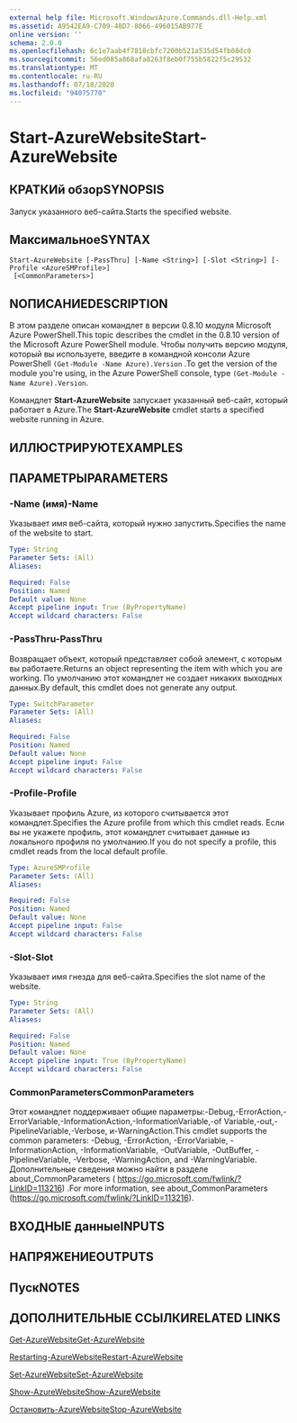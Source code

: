 ```yaml
---
external help file: Microsoft.WindowsAzure.Commands.dll-Help.xml
ms.assetid: A9542EA9-C709-48D7-8066-496015AB977E
online version: ''
schema: 2.0.0
ms.openlocfilehash: 6c1e7aab4f7818cbfc7200b521a535d54fb08dc0
ms.sourcegitcommit: 56ed085a868afa8263f8eb0f755b5822f5c29532
ms.translationtype: MT
ms.contentlocale: ru-RU
ms.lasthandoff: 07/18/2020
ms.locfileid: "94075770"
---
```

# <span data-ttu-id="54878-101">Start-AzureWebsite</span><span class="sxs-lookup"><span data-stu-id="54878-101">Start-AzureWebsite</span></span>

## <span data-ttu-id="54878-102">КРАТКИй обзор</span><span class="sxs-lookup"><span data-stu-id="54878-102">SYNOPSIS</span></span>
<span data-ttu-id="54878-103">Запуск указанного веб-сайта.</span><span class="sxs-lookup"><span data-stu-id="54878-103">Starts the specified website.</span></span>

## <span data-ttu-id="54878-104">Максимальное</span><span class="sxs-lookup"><span data-stu-id="54878-104">SYNTAX</span></span>

```
Start-AzureWebsite [-PassThru] [-Name <String>] [-Slot <String>] [-Profile <AzureSMProfile>]
 [<CommonParameters>]
```

## <span data-ttu-id="54878-105">NОПИСАНИЕ</span><span class="sxs-lookup"><span data-stu-id="54878-105">DESCRIPTION</span></span>
<span data-ttu-id="54878-106">В этом разделе описан командлет в версии 0.8.10 модуля Microsoft Azure PowerShell.</span><span class="sxs-lookup"><span data-stu-id="54878-106">This topic describes the cmdlet in the 0.8.10 version of the Microsoft Azure PowerShell module.</span></span>
<span data-ttu-id="54878-107">Чтобы получить версию модуля, который вы используете, введите в командной консоли Azure PowerShell `(Get-Module -Name Azure).Version` .</span><span class="sxs-lookup"><span data-stu-id="54878-107">To get the version of the module you're using, in the Azure PowerShell console, type `(Get-Module -Name Azure).Version`.</span></span>

<span data-ttu-id="54878-108">Командлет **Start-AzureWebsite** запускает указанный веб-сайт, который работает в Azure.</span><span class="sxs-lookup"><span data-stu-id="54878-108">The **Start-AzureWebsite** cmdlet starts a specified website running in Azure.</span></span>

## <span data-ttu-id="54878-109">ИЛЛЮСТРИРУЮТ</span><span class="sxs-lookup"><span data-stu-id="54878-109">EXAMPLES</span></span>

## <span data-ttu-id="54878-110">ПАРАМЕТРЫ</span><span class="sxs-lookup"><span data-stu-id="54878-110">PARAMETERS</span></span>

### <span data-ttu-id="54878-111">-Name (имя)</span><span class="sxs-lookup"><span data-stu-id="54878-111">-Name</span></span>
<span data-ttu-id="54878-112">Указывает имя веб-сайта, который нужно запустить.</span><span class="sxs-lookup"><span data-stu-id="54878-112">Specifies the name of the website to start.</span></span>

```yaml
Type: String
Parameter Sets: (All)
Aliases: 

Required: False
Position: Named
Default value: None
Accept pipeline input: True (ByPropertyName)
Accept wildcard characters: False
```

### <span data-ttu-id="54878-113">-PassThru</span><span class="sxs-lookup"><span data-stu-id="54878-113">-PassThru</span></span>
<span data-ttu-id="54878-114">Возвращает объект, который представляет собой элемент, с которым вы работаете.</span><span class="sxs-lookup"><span data-stu-id="54878-114">Returns an object representing the item with which you are working.</span></span>
<span data-ttu-id="54878-115">По умолчанию этот командлет не создает никаких выходных данных.</span><span class="sxs-lookup"><span data-stu-id="54878-115">By default, this cmdlet does not generate any output.</span></span>

```yaml
Type: SwitchParameter
Parameter Sets: (All)
Aliases: 

Required: False
Position: Named
Default value: None
Accept pipeline input: False
Accept wildcard characters: False
```

### <span data-ttu-id="54878-116">-Profile</span><span class="sxs-lookup"><span data-stu-id="54878-116">-Profile</span></span>
<span data-ttu-id="54878-117">Указывает профиль Azure, из которого считывается этот командлет.</span><span class="sxs-lookup"><span data-stu-id="54878-117">Specifies the Azure profile from which this cmdlet reads.</span></span>
<span data-ttu-id="54878-118">Если вы не укажете профиль, этот командлет считывает данные из локального профиля по умолчанию.</span><span class="sxs-lookup"><span data-stu-id="54878-118">If you do not specify a profile, this cmdlet reads from the local default profile.</span></span>

```yaml
Type: AzureSMProfile
Parameter Sets: (All)
Aliases: 

Required: False
Position: Named
Default value: None
Accept pipeline input: False
Accept wildcard characters: False
```

### <span data-ttu-id="54878-119">-Slot</span><span class="sxs-lookup"><span data-stu-id="54878-119">-Slot</span></span>
<span data-ttu-id="54878-120">Указывает имя гнезда для веб-сайта.</span><span class="sxs-lookup"><span data-stu-id="54878-120">Specifies the slot name of the website.</span></span>

```yaml
Type: String
Parameter Sets: (All)
Aliases: 

Required: False
Position: Named
Default value: None
Accept pipeline input: True (ByPropertyName)
Accept wildcard characters: False
```

### <span data-ttu-id="54878-121">CommonParameters</span><span class="sxs-lookup"><span data-stu-id="54878-121">CommonParameters</span></span>
<span data-ttu-id="54878-122">Этот командлет поддерживает общие параметры:-Debug,-ErrorAction,-ErrorVariable,-InformationAction,-InformationVariable,-of Variable,-out,-PipelineVariable,-Verbose, и-WarningAction.</span><span class="sxs-lookup"><span data-stu-id="54878-122">This cmdlet supports the common parameters: -Debug, -ErrorAction, -ErrorVariable, -InformationAction, -InformationVariable, -OutVariable, -OutBuffer, -PipelineVariable, -Verbose, -WarningAction, and -WarningVariable.</span></span> <span data-ttu-id="54878-123">Дополнительные сведения можно найти в разделе about_CommonParameters ( https://go.microsoft.com/fwlink/?LinkID=113216) .</span><span class="sxs-lookup"><span data-stu-id="54878-123">For more information, see about_CommonParameters (https://go.microsoft.com/fwlink/?LinkID=113216).</span></span>

## <span data-ttu-id="54878-124">ВХОДНЫЕ данные</span><span class="sxs-lookup"><span data-stu-id="54878-124">INPUTS</span></span>

## <span data-ttu-id="54878-125">НАПРЯЖЕНИЕ</span><span class="sxs-lookup"><span data-stu-id="54878-125">OUTPUTS</span></span>

## <span data-ttu-id="54878-126">Пуск</span><span class="sxs-lookup"><span data-stu-id="54878-126">NOTES</span></span>

## <span data-ttu-id="54878-127">ДОПОЛНИТЕЛЬНЫЕ ССЫЛКИ</span><span class="sxs-lookup"><span data-stu-id="54878-127">RELATED LINKS</span></span>

[<span data-ttu-id="54878-128">Get-AzureWebsite</span><span class="sxs-lookup"><span data-stu-id="54878-128">Get-AzureWebsite</span></span>](./Get-AzureWebsite.md)

[<span data-ttu-id="54878-129">Restarting-AzureWebsite</span><span class="sxs-lookup"><span data-stu-id="54878-129">Restart-AzureWebsite</span></span>](./Restart-AzureWebsite.md)

[<span data-ttu-id="54878-130">Set-AzureWebsite</span><span class="sxs-lookup"><span data-stu-id="54878-130">Set-AzureWebsite</span></span>](./Set-AzureWebsite.md)

[<span data-ttu-id="54878-131">Show-AzureWebsite</span><span class="sxs-lookup"><span data-stu-id="54878-131">Show-AzureWebsite</span></span>](./Show-AzureWebsite.md)

[<span data-ttu-id="54878-132">Остановить-AzureWebsite</span><span class="sxs-lookup"><span data-stu-id="54878-132">Stop-AzureWebsite</span></span>](./Stop-AzureWebsite.md)


